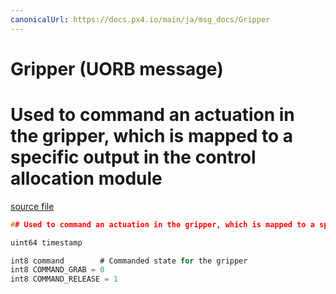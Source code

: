 ```yaml
---
canonicalUrl: https://docs.px4.io/main/ja/msg_docs/Gripper
---
```


# Gripper (UORB message)

# Used to command an actuation in the gripper, which is mapped to a specific output in the control allocation module

[source file](https://github.com/PX4/PX4-Autopilot/blob/release/1.14/msg/Gripper.msg)

```c
## Used to command an actuation in the gripper, which is mapped to a specific output in the control allocation module

uint64 timestamp

int8 command        # Commanded state for the gripper
int8 COMMAND_GRAB = 0
int8 COMMAND_RELEASE = 1

```
